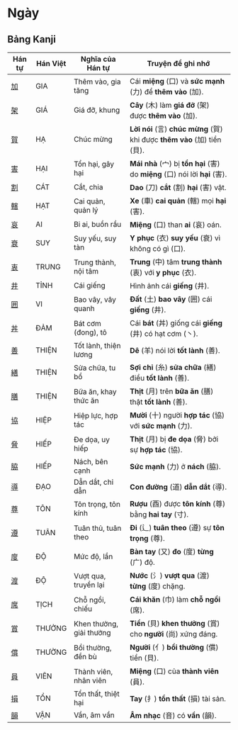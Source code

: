 # Ngày

## Bảng Kanji

| Hán tự | Hán Việt | Nghĩa của Hán tự | Truyện để ghi nhớ |
|---|---|---|---|
| [加](https://mazii.net/vi-VN/search/kanji/javi/%E5%8A%A0) | GIA | Thêm vào, gia tăng | Cái **miệng** (口) và **sức mạnh** (力) để **thêm vào** (加). |
| [架](https://mazii.net/vi-VN/search/kanji/javi/%E6%9E%B6) | GIÁ | Giá đỡ, khung | **Cây** (木) làm **giá đỡ** (架) được **thêm vào** (加). |
| [賀](https://mazii.net/vi-VN/search/kanji/javi/%E8%B3%80) | HẠ | Chúc mừng | **Lời nói** (言) **chúc mừng** (賀) khi được **thêm vào** (加) tiền (貝). |
| [害](https://mazii.net/vi-VN/search/kanji/javi/%E5%AE%B3) | HẠI | Tổn hại, gây hại | **Mái nhà** (宀) bị **tổn hại** (害) do **miệng** (口) nói lời **hại** (害). |
| [割](https://mazii.net/vi-VN/search/kanji/javi/%E5%89%B2) | CÁT | Cắt, chia | **Dao** (刀) **cắt** (割) **hại** (害) vật. |
| [轄](https://mazii.net/vi-VN/search/kanji/javi/%E8%BD%84) | HẠT | Cai quản, quản lý | **Xe** (車) **cai quản** (轄) mọi **hại** (害). |
| [哀](https://mazii.net/vi-VN/search/kanji/javi/%E5%93%80) | AI | Bi ai, buồn rầu | **Miệng** (口) than **ai** (哀) oán. |
| [衰](https://mazii.net/vi-VN/search/kanji/javi/%E8%A1%B0) | SUY | Suy yếu, suy tàn | **Y phục** (衣) **suy yếu** (衰) vì không có gì (口). |
| [衷](https://mazii.net/vi-VN/search/kanji/javi/%E8%A1%B7) | TRUNG | Trung thành, nội tâm | **Trung** (中) tâm **trung thành** (衷) với **y phục** (衣). |
| [井](https://mazii.net/vi-VN/search/kanji/javi/%E4%BA%95) | TỈNH | Cái giếng | Hình ảnh cái **giếng** (井). |
| [囲](https://mazii.net/vi-VN/search/kanji/javi/%E5%9B%B2) | VI | Bao vây, vây quanh | **Đất** (土) **bao vây** (囲) cái **giếng** (井). |
| [丼](https://mazii.net/vi-VN/search/kanji/javi/%E4%B8%BC) | ĐẢM | Bát cơm (đong), tô | Cái **bát** (丼) giống cái **giếng** (井) có hạt cơm (丶). |
| [善](https://mazii.net/vi-VN/search/kanji/javi/%E5%96%84) | THIỆN | Tốt lành, thiện lương | **Dê** (羊) nói lời **tốt lành** (善). |
| [繕](https://mazii.net/vi-VN/search/kanji/javi/%E7%B9%95) | THIỆN | Sửa chữa, tu bổ | **Sợi chỉ** (糸) **sửa chữa** (繕) điều **tốt lành** (善). |
| [膳](https://mazii.net/vi-VN/search/kanji/javi/%E8%86%B3) | THIỆN | Bữa ăn, khay thức ăn | **Thịt** (月) trên **bữa ăn** (膳) thật **tốt lành** (善). |
| [協](https://mazii.net/vi-VN/search/kanji/javi/%E5%8D%94) | HIỆP | Hiệp lực, hợp tác | **Mười** (十) người **hợp tác** (協) với **sức mạnh** (力). |
| [脅](https://mazii.net/vi-VN/search/kanji/javi/%E8%84%85) | HIẾP | Đe dọa, uy hiếp | **Thịt** (月) bị **đe dọa** (脅) bởi sự **hợp tác** (協). |
| [脇](https://mazii.net/vi-VN/search/kanji/javi/%E8%84%87) | HIẾP | Nách, bên cạnh | **Sức mạnh** (力) ở **nách** (脇). |
| [導](https://mazii.net/vi-VN/search/kanji/javi/%E5%B0%8E) | ĐẠO | Dẫn dắt, chỉ dẫn | **Con đường** (道) **dẫn dắt** (導). |
| [尊](https://mazii.net/vi-VN/search/kanji/javi/%E5%B0%8A) | TÔN | Tôn trọng, tôn kính | **Rượu** (酉) được **tôn kính** (尊) bằng **hai tay** (寸). |
| [遵](https://mazii.net/vi-VN/search/kanji/javi/%E9%81%B5) | TUÂN | Tuân thủ, tuân theo | **Đi** (辶) **tuân theo** (遵) sự **tôn trọng** (尊). |
| [度](https://mazii.net/vi-VN/search/kanji/javi/%E5%BA%A6) | ĐỘ | Mức độ, lần | **Bàn tay** (又) **đo** (度) **từng** (广) độ. |
| [渡](https://mazii.net/vi-VN/search/kanji/javi/%E6%B8%A1) | ĐỘ | Vượt qua, truyền lại | **Nước** (氵) **vượt qua** (渡) **từng** (度) chặng. |
| [席](https://mazii.net/vi-VN/search/kanji/javi/%E5%B8%AD) | TỊCH | Chỗ ngồi, chiếu | **Cái khăn** (巾) làm **chỗ ngồi** (席). |
| [賞](https://mazii.net/vi-VN/search/kanji/javi/%E8%B3%9E) | THƯỞNG | Khen thưởng, giải thưởng | **Tiền** (貝) **khen thưởng** (賞) cho **người** (尚) xứng đáng. |
| [償](https://mazii.net/vi-VN/search/kanji/javi/%E5%84%9F) | THƯỜNG | Bồi thường, đền bù | **Người** (亻) **bồi thường** (償) tiền (貝). |
| [員](https://mazii.net/vi-VN/search/kanji/javi/%E5%93%A1) | VIÊN | Thành viên, nhân viên | **Miệng** (口) của **thành viên** (員). |
| [損](https://mazii.net/vi-VN/search/kanji/javi/%E6%90%8D) | TỔN | Tổn thất, thiệt hại | **Tay** (扌) **tổn thất** (損) tài sản. |
| [韻](https://mazii.net/vi-VN/search/kanji/javi/%E9%9F%BB) | VẬN | Vần, âm vần | **Âm nhạc** (音) có **vần** (韻). |


